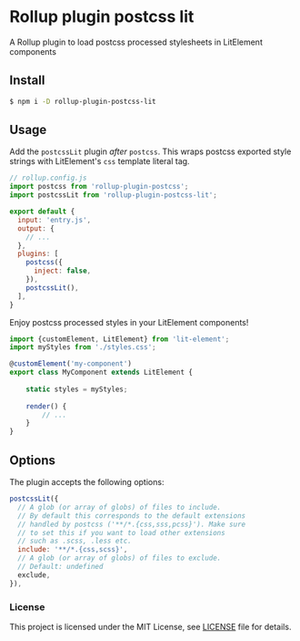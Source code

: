 # Rollup plugin postcss lit

A Rollup plugin to load postcss processed stylesheets in LitElement components

## Install

```bash
$ npm i -D rollup-plugin-postcss-lit
```

## Usage

Add the `postcssLit` plugin _after_ `postcss`. This wraps postcss exported style strings with LitElement's `css`
template literal tag. 

```javascript
// rollup.config.js
import postcss from 'rollup-plugin-postcss';
import postcssLit from 'rollup-plugin-postcss-lit';

export default {
  input: 'entry.js',
  output: {
    // ...
  },
  plugins: [
    postcss({
      inject: false,
    }),
    postcssLit(),
  ],
}
```

Enjoy postcss processed styles in your LitElement components!

```typescript
import {customElement, LitElement} from 'lit-element';
import myStyles from './styles.css';

@customElement('my-component')
export class MyComponent extends LitElement {
    
    static styles = myStyles;
    
    render() {
        // ...
    }
}
```

## Options

The plugin accepts the following options:

```javascript
postcssLit({
  // A glob (or array of globs) of files to include.
  // By default this corresponds to the default extensions
  // handled by postcss ('**/*.{css,sss,pcss}'). Make sure
  // to set this if you want to load other extensions
  // such as .scss, .less etc.
  include: '**/*.{css,scss}',
  // A glob (or array of globs) of files to exclude.
  // Default: undefined
  exclude,
}),
```

### License

This project is licensed under the MIT License, see [LICENSE](./LICENSE) file for details. 
